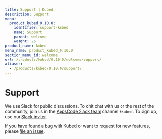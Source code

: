```yaml
---
title: Support | Kubed
description: Support
menu:
  product_kubed_0.10.0:
    identifier: support-kubed
    name: Support
    parent: welcome
    weight: 25
product_name: kubed
menu_name: product_kubed_0.10.0
section_menu_id: welcome
url: /products/kubed/0.10.0/welcome/support/
aliases:
  - /products/kubed/0.10.0/support/
---
```


# Support

We use Slack for public discussions. To chit chat with us or the rest of the community, join us in the [AppsCode Slack team](https://appscode.slack.com/messages/C6HSHCKBL/details/) channel `#kubed`. To sign up, use our [Slack inviter](https://slack.appscode.com/).

If you have found a bug with Kubed or want to request for new features, please [file an issue](https://github.com/appscode/kubed/issues/new).
